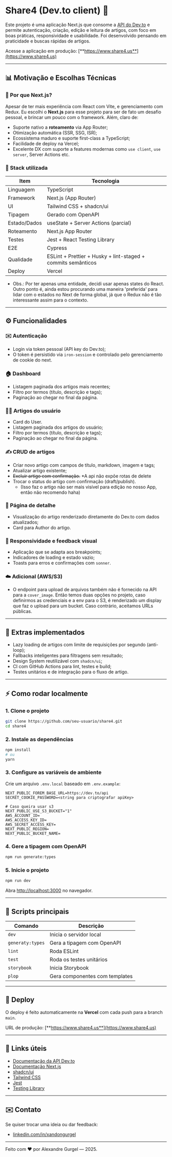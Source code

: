 # Share4 (Dev.to client) 📢

Este projeto é uma aplicação Next.js que consome a [API do Dev.to](https://developers.forem.com/api/) e permite autenticação, criação, edição e leitura de artigos, com foco em boas práticas, responsividade e usabilidade. Foi desenvolvido pensando em praticidade e buscas rápidas de artigos.

Acesse a aplicação em produção: [**https://www.share4.us**](https://www.share4.us)

---

## 📊 Motivação e Escolhas Técnicas

### 🤔 Por que Next.js?

Apesar de ter mais experiência com React com Vite, e gerenciamento com Redux. Eu escolhi o **Next.js** para esse projeto para ser de fato um desafio pessoal, e brincar um pouco com o framework. Além, claro de:

- Suporte nativo a **roteamento** via App Router;
- Otimização automática (SSR, SSG, ISR);
- Ecossistema maduro e suporte first-class a TypeScript;
- Facilidade de deploy na Vercel;
- Excelente DX com suporte a features modernas como `use client`, `use server`, Server Actions etc.

### 🧩 Stack utilizada

| Item         | Tecnologia                                                   |
| ------------ | ------------------------------------------------------------ |
| Linguagem    | TypeScript                                                   |
| Framework    | Next.js (App Router)                                         |
| UI           | Tailwind CSS + shadcn/ui                                     |
| Tipagem      | Gerado com OpenAPI                                           |
| Estado/Dados | useState + Server Actions (parcial)                          |
| Roteamento   | Next.js App Router                                           |
| Testes       | Jest + React Testing Library                                 |
| E2E          | Cypress                                                      |
| Qualidade    | ESLint + Prettier + Husky + lint-staged + commits semânticos |
| Deploy       | Vercel                                                       |

* Obs.: Por ter apenas uma entidade, decidi usar apenas states do React. Outro ponto é, ainda estou procurando uma maneira 'preferida' para lidar com o estados no Next de forma global, já que o Redux não é tão interessante assim para o contexto.

---

## ⚙️ Funcionalidades

### ✉️ Autenticação

- Login via token pessoal (API key do Dev.to);
- O token é persistido via `iron-session` e controlado pelo gerenciamento de cookie do next.

### 🏠 Dashboard

- Listagem paginada dos artigos mais recentes;
- Filtro por termos (título, descrição e tags);
- Paginação ao chegar no final da página.

### 🧑‍💻 Artigos do usuário

- Card do User.
- Listagem paginada dos artigos do usuário;
- Filtro por termos (título, descrição e tags);
- Paginação ao chegar no final da página.

### ✍️ CRUD de artigos

- Criar novo artigo com campos de título, markdown, imagem e tags;
- Atualizar artigo existente;
- ~~Excluir artigo com confirmação.~~ *A api não expõe rotas de delete
- Trocar o status do artigo com confirmação (draft/publish).
  - (Isso faz o artigo não ser mais visível para edição no nosso App, então não recomendo haha)

### 📄 Página de detalhe

- Visualização do artigo renderizado diretamente do Dev.to com dados atualizados;
- Card para Author do artigo.

### 📱 Responsividade e feedback visual

- Aplicação que se adapta aos breakpoints;
- Indicadores de loading e estado vazio;
- Toasts para erros e confirmações com `sonner`.

### ☁️ Adicional (AWS/S3)

- O endpoint para upload de arquivos também não é fornecido na API para a `cover_image`. Então temos duas opções no projeto, caso definirmos as credenciais e a env para o S3, é renderizado um display que faz o upload para um bucket. Caso contrário, aceitamos URLs públicas.

---

## 🌟 Extras implementados

- Lazy loading de artigos com limite de requisições por segundo (anti-loop);
- Fallbacks inteligentes para filtragens sem resultado;
- Design System reutilizável com `shadcn/ui`;
- CI com GitHub Actions para lint, testes e build;
- Testes unitários e de integração para o fluxo de artigo.

---

## ⚡ Como rodar localmente

### 1. Clone o projeto

```bash
git clone https://github.com/seu-usuario/share4.git
cd share4
```

### 2. Instale as dependências

```bash
npm install
# ou
yarn
```

### 3. Configure as variáveis de ambiente

Crie um arquivo `.env.local` baseado em `.env.example`:

```env
NEXT_PUBLIC_FOREM_BASE_URL=https://dev.to/api
SECRET_COOKIE_PASSWORD=<string para criptografar apiKey>

# Caso queira usar s3
NEXT_PUBLIC_USE_S3_BUCKET="1"
AWS_ACCOUNT_ID=
AWS_ACCESS_KEY_ID=
AWS_SECRET_ACCESS_KEY=
NEXT_PUBLIC_REGION=
NEXT_PUBLIC_BUCKET_NAME=
```

### 4. Gere a tipagem com OpenAPI

```bash
npm run generate:types
```

### 5. Inicie o projeto

```bash
npm run dev
```

Abra [http://localhost:3000](http://localhost:3000) no navegador.

---

## 📅 Scripts principais

| Comando           | Descrição                      |
| ----------------- | ------------------------------ |
| `dev`             | Inicia o servidor local        |
| `generaty:types`  | Gera a tipagem com OpenAPI     |
| `lint`            | Roda ESLint                    |
| `test`            | Roda os testes unitários       |
| `storybook`       | Inicia Storybook               |
| `plop`            | Gera componentes com templates |

---

## 🚀 Deploy

O deploy é feito automaticamente na **Vercel** com cada push para a branch `main`.

URL de produção: [**https://www.share4.us**](https://www.share4.us)

---

## 🔗 Links úteis

- [Documentação da API Dev.to](https://developers.forem.com/api/)
- [Documentação Next.js](https://nextjs.org/docs)
- [shadcn/ui](https://ui.shadcn.dev)
- [Tailwind CSS](https://tailwindcss.com)
- [Jest](https://jestjs.io)
- [Testing Library](https://testing-library.com)

---

## ✉️ Contato

Se quiser trocar uma ideia ou dar feedback:

- [linkedin.com/in/xandongurgel](https://www.linkedin.com/in/xandongurgel/)

---

Feito com ❤️ por Alexandre Gurgel — 2025.

